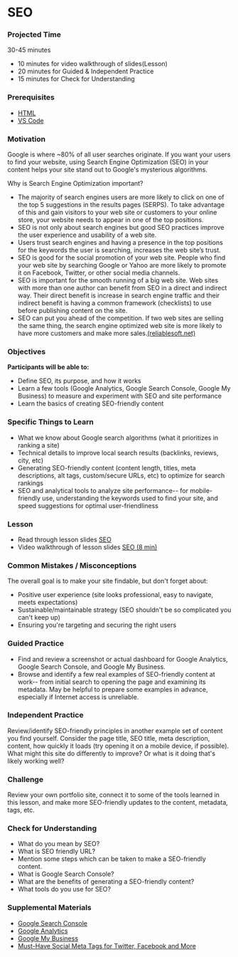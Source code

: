 # SEO

### Projected Time

30-45 minutes

- 10 minutes for video walkthrough of slides(Lesson)
- 20 minutes for Guided & Independent Practice
- 15 minutes for Check for Understanding

### Prerequisites

- [HTML](/web/html.md)
- [VS Code](/dev-tools/vscode.md)

### Motivation

Google is where ~80% of all user searches originate. If you want your users to find your website, using Search Engine Optimization (SEO) in your content helps your site stand out to Google's mysterious algorithms.

Why is Search Engine Optimization important?

- The majority of search engines users are more likely to click on one of the top 5 suggestions in the results pages (SERPS). To take advantage of this and gain visitors to your web site or customers to your online store, your website needs to appear in one of the top positions.
- SEO is not only about search engines but good SEO practices improve the user experience and usability of a web site.
- Users trust search engines and having a presence in the top positions for the keywords the user is searching, increases the web site’s trust.
- SEO is good for the social promotion of your web site. People who find your web site by searching Google or Yahoo are more likely to promote it on Facebook, Twitter, or other social media channels.
- SEO is important for the smooth running of a big web site. Web sites with more than one author can benefit from SEO in a direct and indirect way. Their direct benefit is increase in search engine traffic and their indirect benefit is having a common framework (checklists) to use before publishing content on the site.
- SEO can put you ahead of the competition. If two web sites are selling the same thing, the search engine optimized web site is more likely to have more customers and make more sales.[(reliablesoft.net)](https://www.reliablesoft.net/what-is-search-engine-optimization-and-why-is-it-important/)

### Objectives

**Participants will be able to:**

- Define SEO, its purpose, and how it works
- Learn a few tools (Google Analytics, Google Search Console, Google My Business) to measure and experiment with SEO and site performance
- Learn the basics of creating SEO-friendly content

### Specific Things to Learn

- What we know about Google search algorithms (what it prioritizes in ranking a site)
- Technical details to improve local search results (backlinks, reviews, city, etc)
- Generating SEO-friendly content (content length, titles, meta descriptions, alt tags, custom/secure URLs, etc) to optimize for search rankings
- SEO and analytical tools to analyze site performance-- for mobile-friendly use, understanding the keywords used to find your site, and speed suggestions for optimal user-friendliness

### Lesson

- Read through lesson slides [SEO](https://docs.google.com/presentation/d/13ROF6Eq4sQwUMFOwDYQPxvCw-vhz5A-Q5gACalNXQyU/edit?usp=sharing)
- Video walkthrough of lesson slides [SEO (8 min)](https://drive.google.com/open?id=1iJIUdqWgkZe-8xAHdIIGXOSImIk2-CTI)

### Common Mistakes / Misconceptions

The overall goal is to make your site findable, but don't forget about:

- Positive user experience (site looks professional, easy to navigate, meets expectations)
- Sustainable/maintainable strategy (SEO shouldn't be so complicated you can't keep up)
- Ensuring you're targeting and securing the right users

### Guided Practice

- Find and review a screenshot or actual dashboard for Google Analytics, Google Search Console, and Google My Business.
- Browse and identify a few real examples of SEO-friendly content at work-- from initial search to opening the page and examining its metadata. May be helpful to prepare some examples in advance, especially if Internet access is unreliable.

### Independent Practice

Review/identify SEO-friendly principles in another example set of content you find yourself. Consider the page title, SEO title, meta description, content, how quickly it loads (try opening it on a mobile device, if possible). What might this site do differently to improve? Or what is it doing that's likely working well?

### Challenge

Review your own portfolio site, connect it to some of the tools learned in this lesson, and make more SEO-friendly updates to the content, metadata, tags, etc.

### Check for Understanding

- What do you mean by SEO?
- What is SEO friendly URL?
- Mention some steps which can be taken to make a SEO-friendly content.
- What is Google Search Console?
- What are the benefits of generating a SEO-friendly content?
- What tools do you use for SEO?

### Supplemental Materials

- [Google Search Console](https://gsuite.google.com/products/admin/)
- [Google Analytics](https://www.google.com/analytics)
- [Google My Business](https://www.google.com/business)
- [Must-Have Social Meta Tags for Twitter, Facebook and More](https://moz.com/blog/meta-data-templates-123)
